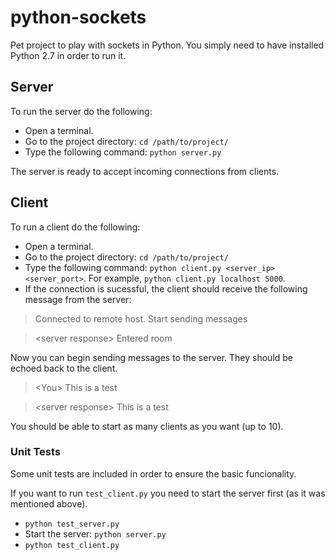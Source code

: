 # python-sockets
Pet project to play with sockets in Python.
You simply need to have installed Python 2.7 in order to run it.

## Server

To run the server do the following:

- Open a terminal.
- Go to the project directory: `cd /path/to/project/`
- Type the following command: `python server.py`

The server is ready to accept incoming connections from clients.

## Client

To run a client do the following:

- Open a terminal.
- Go to the project directory: `cd /path/to/project/`
- Type the following command: `python client.py <server_ip> <server_port>`. For example, `python client.py localhost 5000`.
- If the connection is sucessful, the client should receive the following message from the server: 

> Connected to remote host. Start sending messages

> \<server response> Entered room

Now you can begin sending messages to the server. They should be echoed back to the client.

> \<You> This is a test

> \<server response> This is a test

You should be able to start as many clients as you want (up to 10).

### Unit Tests

Some unit tests are included in order to ensure the basic funcionality.

If you want to run `test_client.py` you need to start the server first (as it was mentioned above).

- `python test_server.py`
- Start the server: `python server.py`
- `python test_client.py` 